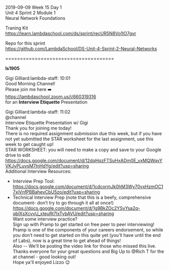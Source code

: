 2019-09-09 Week 15 Day 1  
Unit 4 Sprint 2 Module 1  
Neural Network Foundations   



Traning Kit   
https://learn.lambdaschool.com/ds/sprint/recUR5N8Vo1lO7gvr   

Repo for this sprint  
https://github.com/LambdaSchool/DS-Unit-4-Sprint-2-Neural-Networks  

=====================================  

**ls1905**     

Gigi Gilliard:lambda-staff: 10:01  
Good Morning Channel!  
Please join me here :arrow_right:    
https://lambdaschool.zoom.us/j/660319316  
for an **Interview Etiquette** Presentation   

Gigi Gilliard:lambda-staff: 11:02   
@channel  
Interview Etiquette Presentation w/ Gigi  
Thank you for joining me today!  
There is no required assignment submission due this week, but if you have not yet submitted the STAR worksheet for the last assignment, use this week to get caught up!  
STAR WORKSHEET: you will need to make a copy and save to your Google drive to edit   
https://docs.google.com/document/d/12dqHqzFTSuHxADm0E_vxMQWqyYVKJyPLuvsM7lnHdYg/edit?usp=sharing  
Additional Interview Resources:  
- Interview Prep Tool: https://docs.google.com/document/d/1cdcormJk0hM3Wy70yxHzmOC17xiVnfPBBahevCbU5zo/edit?usp=sharing  
- Technical Interview Prep (note that this is a beefy, comprehensive document- don’t try to go through it all at once!)   https://docs.google.com/document/d/1g9BkZOc2YSyYsa2q-qblXsXcvvU_xteuRt7IxTybAVU/edit?usp=sharing  
Want some interview practice?  
Sign up with Pramp to get started on free peer to peer interviewing! Pramp is one of the components of your careers endorsement, so while you don’t need to get started on this quite yet (you’ll have until the end of Labs), now is a great time to get ahead of things!   
Also -- We'll be posting the video link for those who missed this live.  Thanks everyone for your great questions and Big Up to @Rich T for the at channel - good looking out!   
Hope ya'll enjoyed Lizzo :wink:  
  
